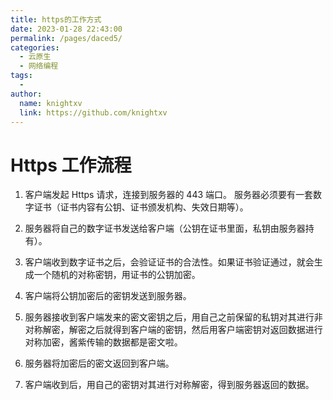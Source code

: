 ```yaml
---
title: https的工作方式
date: 2023-01-28 22:43:00
permalink: /pages/daced5/
categories:
  - 云原生
  - 网络编程
tags:
  - 
author: 
  name: knightxv
  link: https://github.com/knightxv
---
```

# Https 工作流程

1. 客户端发起 Https 请求，连接到服务器的 443 端口。
   服务器必须要有一套数字证书（证书内容有公钥、证书颁发机构、失效日期等）。

2. 服务器将自己的数字证书发送给客户端（公钥在证书里面，私钥由服务器持有）。

3. 客户端收到数字证书之后，会验证证书的合法性。如果证书验证通过，就会生成一个随机的对称密钥，用证书的公钥加密。

4. 客户端将公钥加密后的密钥发送到服务器。

5. 服务器接收到客户端发来的密文密钥之后，用自己之前保留的私钥对其进行非对称解密，解密之后就得到客户端的密钥，然后用客户端密钥对返回数据进行对称加密，酱紫传输的数据都是密文啦。
6. 服务器将加密后的密文返回到客户端。

7. 客户端收到后，用自己的密钥对其进行对称解密，得到服务器返回的数据。

